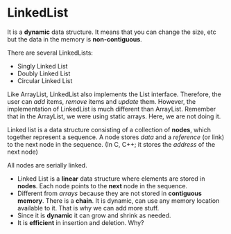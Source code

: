 # LinkedList

It is a **dynamic** data structure. It means that you can change the size, etc but the data in the memory is **non-contiguous**. 

There are several LinkedLists:
* Singly Linked List
* Doubly Linked List
* Circular Linked List

Like ArrayList, LinkedList also implements the List interface. Therefore, the user can *add* items, *remove* items and *update* them. However, the implementation of LinkedList is much different than ArrayList. Remember that in the ArrayList, we were using static arrays. Here, we are not doing it.

Linked list is a data structure consisting of a collection of **nodes**, which together represent a sequence. A node stores *data* and a *reference* (or link) to the next node in the sequence. (In C, C++; it stores the *address* of the next node)

All nodes are serially linked. 


* Linked List is a **linear** data structure where elements are stored in **nodes**. Each node points to the **next** node in the sequence.
* Different from *arrays* because they are not stored in **contiguous memory**. There is a **chain**. It is dynamic, can use any memory location available to it. That is why we can add more stuff.
* Since it is **dynamic** it can grow and shrink as needed.
* It is **efficient** in insertion and deletion. Why?




